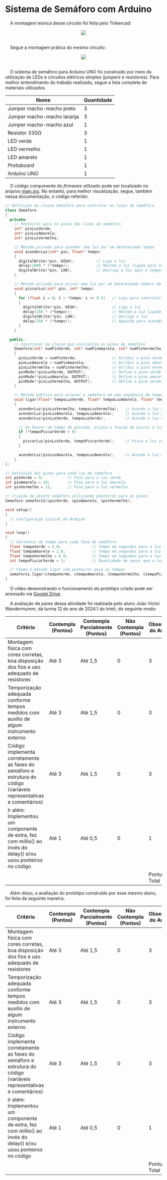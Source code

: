 # Sistema de Semáforo com Arduino

&nbsp;&nbsp;&nbsp;&nbsp;A montagem teórica desse circuito foi feita pelo Tinkercad:

<div align="center">
<image src="assets/foto_ponderada_semaforo_teoria.png">
</div>

<br>

&nbsp;&nbsp;&nbsp;&nbsp;Segue a montagem prática do mesmo circuito:

<div align="center">
<image src="assets/foto_ponderada_semaforo.jpg">
</div>

<br>

&nbsp;&nbsp;&nbsp;&nbsp;O sistema de semáforo para Arduino UNO foi construído por meio da utilização de LEDs e circuitos elétricos simples (_jumpers_ e resistores). Para melhor entendimento do trabaljo realizado, segue a lista completa de materiais utilizados.

| **Nome**                   | **Quantidade** |
|----------------------------|----------------|
| Jumper macho-macho preto   |        3       |
| Jumper macho-macho laranja |        3       |
| Jumper macho-macho azul    |        1       |
| Resistor 330Ω              |        3       |
| LED verde                  |        1       |
| LED vermelho               |        1       |
| LED amarelo                |        1       |
| _Protoboard_               |        1       |
| Arduino UNO                |        1       |

&nbsp;&nbsp;&nbsp;&nbsp;O código componente do _firmware_ utilizado pode ser localizado no arquivo [main.ino](src/main.ino). No entanto, para melhor visualização, segue, também nessa documentação, o código referido:

``` cpp
// Definição da classe Semaforo para controlar as luzes do semáforo
class Semaforo 
{
  private:
    // Ponteiros para os pinos das luzes do semáforo
    int* pinLuzVerde;
    int* pinLuzAmarela;
    int* pinLuzVermelha;

    // Método privado para acender uma luz por um determinado tempo
    void acenderLuz(int* pin, float* tempo) 
    {
      digitalWrite(*pin, HIGH);          // Liga a luz
      delay(1000 * (*tempo));            // Mantém a luz ligada pelo tempo especificado (em segundos)
      digitalWrite(*pin, LOW);           // Desliga a luz após o tempo passar
    }

    // Método privado para piscar uma luz por um determinado número de vezes
    void piscarLuz(int* pin, int* tempo)
    {
      for (float i = 0; i < *tempo; i += 0.5)   // Laço para controlar o número de piscadas
      {
        digitalWrite(*pin, HIGH);               // Liga a luz
        delay(250 * (*tempo));                  // Mantém a luz ligada por uma fração do tempo especificado
        digitalWrite(*pin, LOW);                // Desliga a luz
        delay(250 * (*tempo));                  // Aguarda para acender a luz novamente
      }
    }

  public:
    // Construtor da classe que inicializa os pinos do semáforo
    Semaforo(int* numPinVerde, int* numPinAmarela, int* numPinVermelho)
    {
      pinLuzVerde = numPinVerde;                // Atribui o pino verde ao ponteiro
      pinLuzAmarela = numPinAmarela;            // Atribui o pino amarelo ao ponteiro
      pinLuzVermelha = numPinVermelho;          // Atribui o pino vermelho ao ponteiro
      pinMode(*pinLuzVerde, OUTPUT);            // Define o pino verde como saída
      pinMode(*pinLuzAmarela, OUTPUT);          // Define o pino amarelo como saída
      pinMode(*pinLuzVermelha, OUTPUT);         // Define o pino vermelho como saída
    }

    // Método público para acionar o semáforo em uma sequência de tempos específicos
    void ligar(float* tempoLuzVerde, float* tempoLuzAmarela, float* tempoLuzVermelha, int* tempoPiscarVerde)
    {
      acenderLuz(pinLuzVermelha, tempoLuzVermelha);   // Acende a luz vermelha pelo tempo especificado
      acenderLuz(pinLuzAmarela, tempoLuzAmarela);     // Acende a luz amarela pelo tempo especificado
      acenderLuz(pinLuzVerde, tempoLuzVerde);         // Acende a luz verde pelo tempo especificado

      // Se houver um tempo de piscada, aciona a função de piscar a luz verde
      if (*tempoPiscarVerde > 0)
      {
        piscarLuz(pinLuzVerde, tempoPiscarVerde);     // Pisca a luz verde pelo tempo especificado
      }

      acenderLuz(pinLuzAmarela, tempoLuzAmarela);     // Acende a luz amarela novamente antes de finalizar a sequência
    }
};

// Definição dos pinos para cada luz do semáforo
int pinVerde = 9;           // Pino para a luz verde
int pinAmarelo = 10;        // Pino para a luz amarela
int pinVermelho = 11;       // Pino para a luz vermelha

// Criação do objeto semáforo utilizando ponteiros para os pinos
Semaforo semaforo1(&pinVerde, &pinAmarelo, &pinVermelho);

void setup()
{
  // Configuração inicial do Arduino
}

void loop()
{
  // Variáveis de tempo para cada fase do semáforo
  float tempoVerde = 2.0;              // Tempo em segundos para a luz verde ficar acesa
  float tempoAmarelo = 2.0;            // Tempo em segundos para a luz amarela ficar acesa
  float tempoVermelho = 6.0;           // Tempo em segundos para a luz vermelha ficar acesa
  int tempoPiscarVerde = 2;            // Quantidade de vezes que a luz verde deve piscar

  // Chama o método ligar com ponteiros para os tempos
  semaforo1.ligar(&tempoVerde, &tempoAmarelo, &tempoVermelho, &tempoPiscarVerde);
}

```

&nbsp;&nbsp;&nbsp;&nbsp;O vídeo demonstrando o funcionamento do protótipo criado pode ser acessado via [Google Drive](https://drive.google.com/file/d/1IDfqiEp3MqJ0Lgm0-0lD9Ar7vNddnAqz/view?usp=sharing).

&nbsp;&nbsp;&nbsp;&nbsp;A avaliação de pares dessa atividade foi realizada pelo aluno João Victor Wandermurem, da turma 12 do ano de 2024.1 do Inteli, do seguinte modo:

|Critério|	Contempla (Pontos)|	Contempla Parcialmente (Pontos)	|Não Contempla (Pontos)	|Observações do Avaliador|
|-|-|-|-|-|
|Montagem física com cores corretas, boa disposição dos fios e uso adequado de resistores	|Até 3	|Até 1,5	|0 |3 |	
|Temporização adequada conforme tempos medidos com auxílio de algum instrumento externo	|Até 3	|Até 1,5	|0 |3 |	
|Código implementa corretamente as fases do semáforo e estrutura do código (variáveis representativas e comentários) |	Até 3|	Até 1,5 |	0 |3 |	
|Ir além: Implementou um componente de extra, fez com millis() ao invés do delay() e/ou usou ponteiros no código |	Até 1 |	Até 0,5 |	0 |1 |	
| | | | |Pontuação Total|

&nbsp;&nbsp;&nbsp;&nbsp;Além disso, a avaliação do protótipo construído por esse mesmo aluno, foi feita da seguinte maneira:

|Critério|	Contempla (Pontos)|	Contempla Parcialmente (Pontos)	|Não Contempla (Pontos)	|Observações do Avaliador|
|-|-|-|-|-|
|Montagem física com cores corretas, boa disposição dos fios e uso adequado de resistores	|Até 3	|Até 1,5	|0 |3 |	
|Temporização adequada conforme tempos medidos com auxílio de algum instrumento externo	|Até 3	|Até 1,5	|0 |3 |	
|Código implementa corretamente as fases do semáforo e estrutura do código (variáveis representativas e comentários) |	Até 3|	Até 1,5 |	0 |3 |	
|Ir além: Implementou um componente de extra, fez com millis() ao invés do delay() e/ou usou ponteiros no código |	Até 1 |	Até 0,5 |	0 |1 |	
| | | | |Pontuação Total|